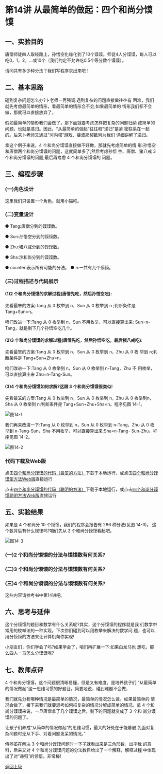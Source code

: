 # 第14讲 从最简单的做起：四个和尚分馍馍

## 一、实验目的
唐僧师徒四人取经路上，孙悟空化缘化到了10个馍馍。师徒4人分馍馍，每人可以吃0，1，2，…或10个（我们约定不允许吃0.5个等分数个馍馍）。

请问共有多少种分法？我们写程序求出来吧！

## 二、基本思路
碰到复杂问题怎么办?卜老师一再强调:遇到复杂的问题直接做往往有 困难，我们就先考虑最简单的情形，看最简单的情形会不会;如果最简单的 情形我们都不会做，那就可以直接放弃了。

假如最简单的情形我们会做了，那下面就要考虑怎样把复杂的问题归纳 成简单的问题，也就是递归。因此，“从最简单的做起”往往和“递归”是紧 密联系在一起的。后来卜老师又通过“河内塔”游戏、斐波那契数列为我们 详细讲解了递归。

拿这个例子来说，4 个和尚分馍馍直接做不好做，那就先考虑简单的情 形:孙悟空和唐僧两个和尚分馍馍的问题，这就简单多了;然后考虑孙悟 空、唐僧、猪八戒 3 个和尚分馍馍的问题;最后再考虑 4 个和尚分馍馍的 问题。

## 三、编程步骤

### (一)角色设计
这里我们只设置一个角色，就用小猫吧。

### (二)变量设计
● Tang:唐僧分到的馍馍数。

● Sun:孙悟空分到的馍馍数。

● Zhu:猪八戒分到的馍馍数。

● Sha:沙和尚分到的馍馍数。

● counter:表示所有可能的分法。 ● n:一共有几个馍馍。

### (三)过程描述与代码展示

#### (1)2 个和尚分馍馍的求解过程(唐僧先吃，然后孙悟空吃): 

先看最笨的方案:Tang 从 0 枚举到 n，Sun 从 0 枚举到 n ;判断条件是
Tang+Sun=n。

咱们改进一下:Tang 从 0 枚举到 n，Sun 不用枚举，可以直接算出来:
Sun=n-Tang，就是剩下几个孙悟空吃几个。

#### (2)3 个和尚分馍馍的求解过程(唐僧先吃，然后孙悟空吃，最后猪八戒吃):
先看最笨的方案:Tang 从 0 枚举到 n，Sun 从 0 枚举到 n，Zhu 从 0 枚 举到 n;判断条件是 Tang+Sun+Zhu=n。

咱们改进一下:Tang 从 0 枚举到 n，Sun 从 0 枚举到 n-Tang，Zhu 不 用枚举，可以直接算出来 Zhu=n-Tang-Sun。

#### (3)4 个和尚分馍馍如何求解?这跟 3 个和尚分馍馍很类似! 

先看最笨的方案:Tang 从 0 枚举到 n，Sun 从 0 枚举到 n，Zhu 从 0 枚举到n，Sha 从 0 枚举到 n;判断条件是 Tang+Sun+Zhu+Sha=n。程序见图 14-1。




![图14-1](Figures/Lec14-1.png)

我们再来改进一下:Tang 从 0 枚举到 n，Sun 从 0 枚举到 n-Tang，Zhu 从 0 枚举到 n-Tang-Sun，Sha 不用枚举，可以直接算出来:Sha=n-Tang- Sun-Zhu。程序见图 14-2。

![图14-2](Figures/Lec14-2.png)



### 代码下载及Web版

点击[四个和尚分馍馍的代码（最笨的方法）](Code/第14讲-四个和尚分馍馍-最笨的方法.sb3)下载于本地运行，或点击[四个和尚分馍馍笨方法Web版](https://scratch.mit.edu/projects/683257227/)直接运行

点击[四个和尚分馍馍的代码（聪明的方法）](Code/第14讲-四个和尚分馍馍-聪明的方法.sb3)下载于本地运行，或点击[四个和尚分馍馍聪明方法Web版](https://scratch.mit.edu/projects/683256822/)直接运行 

## 五、实验结果

如果是 4 个和尚分 10 个馍馍，我们的程序会报告有 286 种分法(见图 14-3)。 这个数背后有什么规律吗?咱们先从 2 个和尚分馍馍看起吧。


![图14-3](Figures/Lec14-3.png)


### (一)2 个和尚分馍馍的分法与馍馍数有何关系?

### (二)3 个和尚分馍馍的分法与馍馍数有何关系?

###  (三)4 个和尚分馍馍的分法与馍馍数有何关系?

这些内容请参考书中第14讲吧。


## 六、思考与延伸

这个分馍馍的题目和数学有什么关系呢?其实，这个分馍馍的程序就是我 们数学中常用的枚举法的一种实现，下次你们碰到可以用枚举来解决的数学问 题，也可以用分馍馍的方法来让计算机帮你实现!

小朋友们，你们学会了吗?如果学会了，咱们再扩展一下:如果白龙马也 想吃，那么四人一马怎么分馍馍呢?

## 七、教师点评

4 个和尚分馍馍，这个问题很清晰易懂，但是又有难度，是培养孩子们 “从最简单的情况做起”这一思维习惯的好题目。简要地说，碰到难题不会做，

我们就先分析哪种情况是最简单的情况，最简单的情况怎么做。如果最简单的 情况会做了，接下来我们就要思考如何把复杂的情况分解成简单的情况。拿 4 个和尚分馍馍来说，一旦唐僧拿了几个馍馍之后，剩下的问题就变成了 3 个和 尚分馍馍的问题了。

让孩子们养成“从简单的情况做起”的思维习惯，最大的好处在于能够避 免面对复杂问题时无从下手、对着问题发呆的情况。”

傅鼎荃在解决 3 个和尚分馍馍问题时一下子就看出来是三角形数，出乎我 的意料，后来又对 4 个和尚分馍馍问题的分法数目给出了一个解释，解释过程 中体现出了对“递归”的领悟。非常棒!

[返回上级](index.md)
